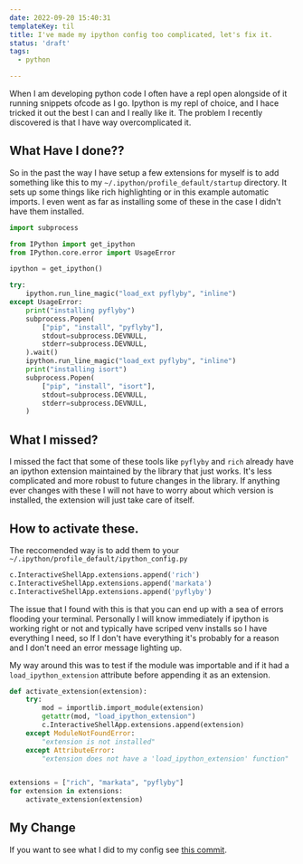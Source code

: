 ```yaml
---
date: 2022-09-20 15:40:31
templateKey: til
title: I've made my ipython config too complicated, let's fix it.
status: 'draft'
tags:
  - python

---
```


When I am developing python code I often have a repl open alongside of it
running snippets ofcode as I go.  Ipython is my repl of choice, and I hace
tricked it out the best I can and I really like it.  The problem I recently
discovered is that I have way overcomplicated it.

## What Have I done??

So in the past the way I have setup a few extensions for myself is to add
something like this to my `~/.ipython/profile_default/startup` directory.  It
sets up some things like rich highlighting or in this example automatic
imports.  I even went as far as installing some of these in the case I didn't have them installed.

``` python
import subprocess

from IPython import get_ipython
from IPython.core.error import UsageError

ipython = get_ipython()

try:
    ipython.run_line_magic("load_ext pyflyby", "inline")
except UsageError:
    print("installing pyflyby")
    subprocess.Popen(
        ["pip", "install", "pyflyby"],
        stdout=subprocess.DEVNULL,
        stderr=subprocess.DEVNULL,
    ).wait()
    ipython.run_line_magic("load_ext pyflyby", "inline")
    print("installing isort")
    subprocess.Popen(
        ["pip", "install", "isort"],
        stdout=subprocess.DEVNULL,
        stderr=subprocess.DEVNULL,
    )
```

## What I missed?

I missed the fact that some of these tools like `pyflyby` and `rich` already
have an ipython extension maintained by the library that just works.  It's less
complicated and more robust to future changes in the library.  If anything ever
changes with these I will not have to worry about which version is installed,
the extension will just take care of itself.

## How to activate these.

The reccomended way is to add them to your
`~/.ipython/profile_default/ipython_config.py`

``` python
c.InteractiveShellApp.extensions.append('rich')
c.InteractiveShellApp.extensions.append('markata')
c.InteractiveShellApp.extensions.append('pyflyby')
```

The issue that I found with this is that you can end up with a sea of errors
flooding your terminal.  Personally I will know immediately if ipython is
working right or not and typically have scriped venv installs so I have
everything I need, so If I don't have everything it's probably for a reason and
I don't need an error message lighting up.

My way around this was to test if the module was importable and if it had a
`load_ipython_extension` attribute before appending it as an extension.

``` python
def activate_extension(extension):
    try:
        mod = importlib.import_module(extension)
        getattr(mod, "load_ipython_extension")
        c.InteractiveShellApp.extensions.append(extension)
    except ModuleNotFoundError:
        "extension is not installed"
    except AttributeError:
        "extension does not have a 'load_ipython_extension' function"


extensions = ["rich", "markata", "pyflyby"]
for extension in extensions:
    activate_extension(extension)

```

## My Change

If you want to see what I did to my config see [this commit](https://github.com/WaylonWalker/devtainer/commit/e83b65db8cc292e0de99f1089754e088d8e7e3ef).
